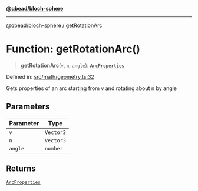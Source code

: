 [**@qbead/bloch-sphere**](../index.md)

***

[@qbead/bloch-sphere](../index.md) / getRotationArc

# Function: getRotationArc()

> **getRotationArc**(`v`, `n`, `angle`): [`ArcProperties`](../type-aliases/ArcProperties.md)

Defined in: [src/math/geometry.ts:32](https://github.com/qbead/bloch-sphere/blob/9ff2dae0481f00679728b83f1e83d06a69a548d1/src/math/geometry.ts#L32)

Gets properties of an arc starting from v and rotating about n by angle

## Parameters

| Parameter | Type |
| ------ | ------ |
| `v` | `Vector3` |
| `n` | `Vector3` |
| `angle` | `number` |

## Returns

[`ArcProperties`](../type-aliases/ArcProperties.md)
